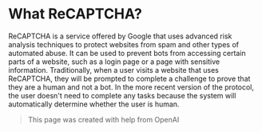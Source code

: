 # What ReCAPTCHA?

<!-- Used OpenAI -->
ReCAPTCHA is a service offered by Google that uses advanced risk analysis techniques to protect websites from spam and other types of automated abuse. It can be used to prevent bots from accessing certain parts of a website, such as a login page or a page with sensitive information. Traditionally, when a user visits a website that uses ReCAPTCHA, they will be prompted to complete a challenge to prove that they are a human and not a bot. In the more recent version of the protocol, the user doesn't need to complete any tasks because the system will automatically determine whether the user is human.

> This page was created with help from OpenAI